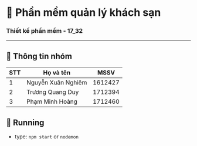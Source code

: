# :memo: Phần mềm quản lý khách sạn

### Thiết kế phần mềm - 17_32

---


## :loudspeaker: Thông tin nhóm


| STT      | Họ và tên              | MSSV    |
| -------- | -----------------------|-------- |
| 1        | Nguyễn Xuân Nghiêm     | 1612427 |
| 2        | Trương Quang Duy       | 1712394 |
| 3        | Phạm Minh Hoàng        | 1712460 |

## :rocket:  Running

+ type: `npm start` or `nodemon`
